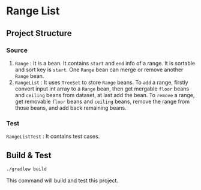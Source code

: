 # Range List

## Project Structure

### Source

1. `Range` : It is a bean. It contains `start` and `end` info of a range. It is sortable and sort key is `start`. One `Range` bean can merge or remove another `Range` bean.
2. `RangeList` : It uses `TreeSet` to store `Range` beans. To `add` a range, firstly convert input int array to a `Range` bean, then get mergable `floor` beans and `ceiling` beans from dataset, at last add the bean. To `remove` a range, get removable `floor` beans and `ceiling` beans, remove the range from those beans, and add back remaining beans.

### Test

`RangeListTest` : It contains test cases.

## Build & Test

``` sh
./gradlew build
```
This command will build and test this project.
